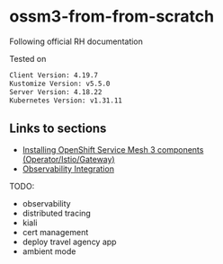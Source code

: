# ossm3-from-from-scratch
Following official RH documentation

Tested on
```bash
Client Version: 4.19.7
Kustomize Version: v5.5.0
Server Version: 4.18.22
Kubernetes Version: v1.31.11
```
## Links to sections

- [Installing OpenShift Service Mesh 3 components (Operator/Istio/Gateway)](/OSSM_SETUP.md)
- [Observability Integration](/OBSERVABILITY.md)

TODO: 
- observability
- distributed tracing
- kiali
- cert management
- deploy travel agency app
- ambient mode
